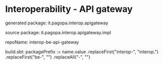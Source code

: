 # Interoperability - API gateway


generated package: it.pagopa.interop.apigateway

source  package: it.pagopa.interop.apigateway.impl

repoName: interop-be-api-gateway

build.sbt: 
packagePrefix := name.value
  .replaceFirst("interop-", "interop.")
  .replaceFirst("be-", "")
  .replaceAll("-", "")